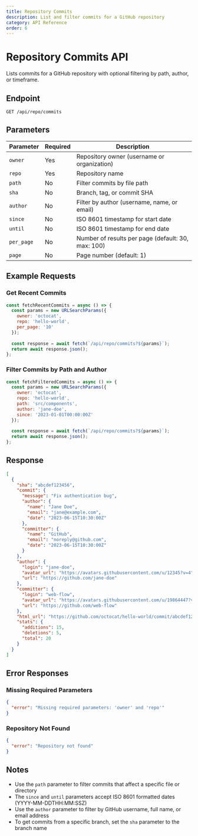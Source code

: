 ```yaml
---
title: Repository Commits
description: List and filter commits for a GitHub repository
category: API Reference
order: 6
---
```


# Repository Commits API

Lists commits for a GitHub repository with optional filtering by path, author, or timeframe.

## Endpoint

```
GET /api/repo/commits
```

## Parameters

| Parameter | Required | Description |
|-----------|----------|-------------|
| `owner` | Yes | Repository owner (username or organization) |
| `repo` | Yes | Repository name |
| `path` | No | Filter commits by file path |
| `sha` | No | Branch, tag, or commit SHA |
| `author` | No | Filter by author (username, name, or email) |
| `since` | No | ISO 8601 timestamp for start date |
| `until` | No | ISO 8601 timestamp for end date |
| `per_page` | No | Number of results per page (default: 30, max: 100) |
| `page` | No | Page number (default: 1) |

## Example Requests

### Get Recent Commits

```javascript
const fetchRecentCommits = async () => {
  const params = new URLSearchParams({
    owner: 'octocat',
    repo: 'hello-world',
    per_page: '10'
  });
  
  const response = await fetch(`/api/repo/commits?${params}`);
  return await response.json();
};
```

### Filter Commits by Path and Author

```javascript
const fetchFilteredCommits = async () => {
  const params = new URLSearchParams({
    owner: 'octocat',
    repo: 'hello-world',
    path: 'src/components',
    author: 'jane-doe',
    since: '2023-01-01T00:00:00Z'
  });
  
  const response = await fetch(`/api/repo/commits?${params}`);
  return await response.json();
};
```

## Response

```json
[
  {
    "sha": "abcdef123456",
    "commit": {
      "message": "Fix authentication bug",
      "author": {
        "name": "Jane Doe",
        "email": "jane@example.com",
        "date": "2023-06-15T10:30:00Z"
      },
      "committer": {
        "name": "GitHub",
        "email": "noreply@github.com",
        "date": "2023-06-15T10:30:00Z"
      }
    },
    "author": {
      "login": "jane-doe",
      "avatar_url": "https://avatars.githubusercontent.com/u/12345?v=4",
      "url": "https://github.com/jane-doe"
    },
    "committer": {
      "login": "web-flow",
      "avatar_url": "https://avatars.githubusercontent.com/u/19864447?v=4",
      "url": "https://github.com/web-flow"
    },
    "html_url": "https://github.com/octocat/hello-world/commit/abcdef123456",
    "stats": {
      "additions": 15,
      "deletions": 5,
      "total": 20
    }
  }
]
```

## Error Responses

### Missing Required Parameters

```json
{
  "error": "Missing required parameters: 'owner' and 'repo'"
}
```

### Repository Not Found

```json
{
  "error": "Repository not found"
}
```

## Notes

- Use the `path` parameter to filter commits that affect a specific file or directory
- The `since` and `until` parameters accept ISO 8601 formatted dates (YYYY-MM-DDTHH:MM:SSZ)
- Use the `author` parameter to filter by GitHub username, full name, or email address
- To get commits from a specific branch, set the `sha` parameter to the branch name
